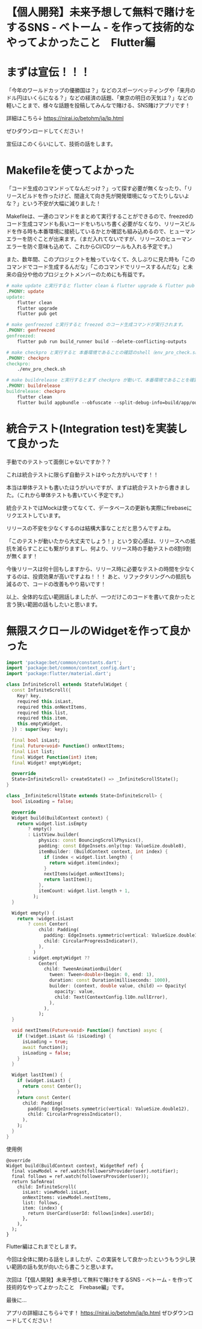 # 【個人開発】未来予想して無料で賭けをするSNS - べトーム - を作って技術的なやってよかったこと　Flutter編

# まずは宣伝！！！

「今年のワールドカップの優勝国は？」などのスポーツベッティングや「来月のドル円はいくらになる？」などの経済の話題、「東京の明日の天気は？」などの軽いことまで、様々な話題を投稿してみんなで賭ける、SNS賭けアプリです！

詳細はこちら↓
https://nirai.io/betohm/ja/lp.html

ぜひダウンロードしてください！

宣伝はこのくらいにして、技術の話をします。

# Makefileを使ってよかった

「コード生成のコマンドってなんだっけ？」って探す必要が無くなったり、「リリースビルドを作ったけど、間違えて向き先が開発環境になってたりしないよな？」という不安が大幅に減りました！

Makefileは、一連のコマンドをまとめて実行することができるので、freezedのコード生成コマンドも長いコードをいちいち書く必要がなくなり、リリースビルドを作る時も本番環境に接続しているかとか確認も組み込めるので、ヒューマンエラーを防ぐことが出来ます。（まだ入れてないですが、リリースのヒューマンエラーを防ぐ意味も込めて、これからCI/CDツールも入れる予定です。）

また、数年間、このプロジェクトを触っていなくて、久しぶりに見た時も「このコマンドでコード生成するんだな」「このコマンドでリリースするんだな」と未来の自分や他のプロジェクトメンバーのためにも有益です。

```makefile
# make update と実行すると flutter clean & flutter upgrade & flutter pub get　が実行されます。
.PHONY: update
update:
	flutter clean
	flutter upgrade
	flutter pub get

# make genfreezed と実行すると freezed のコード生成コマンドが実行されます。
.PHONY: genfreezed
genfreezed:
	flutter pub run build_runner build --delete-conflicting-outputs

# make checkpro と実行すると 本番環境であることの確認のshell（env_pro_check.sh）が実行されます。
.PHONY: checkpro
checkpro:
	./env_pro_check.sh

# make buildrelease と実行するとまず checkpro が動いて、本番環境であることを確認します、その後flutterのリリースビルドコマンドが実行されます。
.PHONY: buildrelease
buildrelease: checkpro
	flutter clean
	flutter build appbundle --obfuscate --split-debug-info=build/app/outputs/symbols
```

# 統合テスト(Integration test)を実装して良かった

手動でのテストって面倒じゃないですか？？

これは統合テストに限らず自動テストはやった方がいいです！！

本当は単体テストも書いたほうがいいですが、まずは統合テストから書きました。（これから単体テストも書いていく予定です。）

統合テストではMockは使ってなくて、データベースの更新も実際にfirebaseにリクエストしています。

リリースの不安を少なくするのは結構大事なことだと思うんですよね。

「このテストが動いたから大丈夫でしょう！」という安心感は、リリースへの抵抗を減らすことにも繋がりますし、何より、リリース時の手動テストの8割9割が無くます！

今後リリースは何十回もしますから、リリース時に必要なテストの時間を少なくするのは、投資効果が高いですよね！！！
あと、リファクタリングへの抵抗も減るので、コードの改善もやり易いです！


以上、全体的な広い範囲話しましたが、一つだけこのコードを書いて良かったと言う狭い範囲の話もしたいと思います。

# 無限スクロールのWidgetを作って良かった
```dart
import 'package:bet/common/constants.dart';
import 'package:bet/common/context_config.dart';
import 'package:flutter/material.dart';

class InfiniteScroll extends StatefulWidget {
  const InfiniteScroll({
    Key? key,
    required this.isLast,
    required this.onNextItems,
    required this.list,
    required this.item,
    this.emptyWidget,
  }) : super(key: key);

  final bool isLast;
  final Future<void> Function() onNextItems;
  final List list;
  final Widget Function(int) item;
  final Widget? emptyWidget;

  @override
  State<InfiniteScroll> createState() => _InfiniteScrollState();
}

class _InfiniteScrollState extends State<InfiniteScroll> {
  bool isLoading = false;

  @override
  Widget build(BuildContext context) {
    return widget.list.isEmpty
        ? empty()
        : ListView.builder(
            physics: const BouncingScrollPhysics(),
            padding: const EdgeInsets.only(top: ValueSize.double8),
            itemBuilder: (BuildContext context, int index) {
              if (index < widget.list.length) {
                return widget.item(index);
              }
              nextItems(widget.onNextItems);
              return lastItem();
            },
            itemCount: widget.list.length + 1,
          );
  }

  Widget empty() {
    return !widget.isLast
        ? const Center(
            child: Padding(
              padding: EdgeInsets.symmetric(vertical: ValueSize.double12),
              child: CircularProgressIndicator(),
            ),
          )
        : widget.emptyWidget ??
            Center(
              child: TweenAnimationBuilder(
                tween: Tween<double>(begin: 0, end: 1),
                duration: const Duration(milliseconds: 1000),
                builder: (context, double value, child) => Opacity(
                  opacity: value,
                  child: Text(ContextConfig.l10n.nullError),
                ),
              ),
            );
  }

  void nextItems(Future<void> Function() function) async {
    if (!widget.isLast && !isLoading) {
      isLoading = true;
      await function();
      isLoading = false;
    }
  }

  Widget lastItem() {
    if (widget.isLast) {
      return const Center();
    }
    return const Center(
      child: Padding(
        padding: EdgeInsets.symmetric(vertical: ValueSize.double12),
        child: CircularProgressIndicator(),
      ),
    );
  }
}
```
使用例
```
@override
Widget build(BuildContext context, WidgetRef ref) {
  final viewModel = ref.watch(followersProvider(user).notifier);
  final follows = ref.watch(followersProvider(user));
  return SafeArea(
    child: InfiniteScroll(
      isLast: viewModel.isLast,
      onNextItems: viewModel.nextItems,
      list: follows, 
      item: (index) {
        return UserCard(userId: follows[index].userId);
      },
    ),
  );
}
```


Flutter編はこれまでとします。

今回は全体に関わる話をしましたが、この実装をして良かったというもう少し狭い範囲の話も気が向いたら書こうと思います。

次回は「【個人開発】未来予想して無料で賭けをするSNS - べトーム - を作って技術的なやってよかったこと　Firebase編」です。


最後に...

アプリの詳細はこちら↓です！
https://nirai.io/betohm/ja/lp.html
ぜひダウンロードしてください！